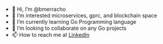 - 👋 Hi, I’m @bmerracho
- 👀 I’m interested microservices, gprc,  and blockchain space
- 🌱 I’m currently learning Go Programming language
- 💞️ I’m looking to collaborate on any Go projects
- 📫 How to reach me at <a class="badge-base__link LI-simple-link" href="https://ph.linkedin.com/in/buena-mar-erracho-390285143?trk=profile-badge">LinkedIn</a>
              
<!---
bmerracho/bmerracho is a ✨ special ✨ repository because its `README.md` (this file) appears on your GitHub profile.
You can click the Preview link to take a look at your changes.
--->
